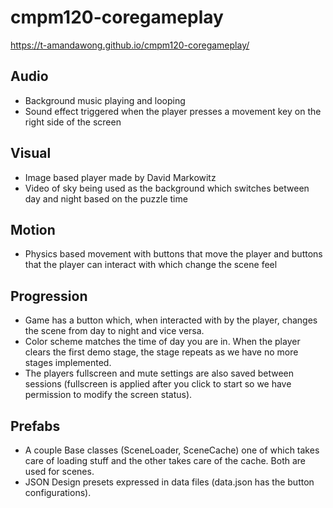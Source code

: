 # cmpm120-coregameplay
https://t-amandawong.github.io/cmpm120-coregameplay/

## Audio
- Background music playing and looping
- Sound effect triggered when the player presses a movement key on the right side of the screen

## Visual
- Image based player made by David Markowitz
- Video of sky being used as the background which switches between day and night based on the puzzle time

## Motion
- Physics based movement with buttons that move the player and buttons that the player can interact with which change the scene feel

## Progression
- Game has a button which, when interacted with by the player, changes the scene from day to night and vice versa.
- Color scheme matches the time of day you are in.  When the player clears the first demo stage, the stage repeats as we have no more stages implemented.
- The players fullscreen and mute settings are also saved between sessions (fullscreen is applied after you click to start so we have permission to modify the screen status).

## Prefabs
- A couple Base classes (SceneLoader, SceneCache) one of which takes care of loading stuff and the other takes care of the cache. Both are used for scenes.
- JSON Design presets expressed in data files (data.json has the button configurations).

